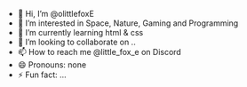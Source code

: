 - 👋 Hi, I’m @olittlefoxE
- 👀 I’m interested in Space, Nature, Gaming and Programming
- 🌱 I’m currently learning html & css
- 💞️ I’m looking to collaborate on ..
- 📫 How to reach me @little_fox_e on Discord
- 😄 Pronouns: none
- ⚡ Fun fact: ...

<!---
olittlefoxE/olittlefoxE is a ✨ special ✨ repository because its `README.md` (this file) appears on your GitHub profile.
You can click the Preview link to take a look at your changes.
--->
